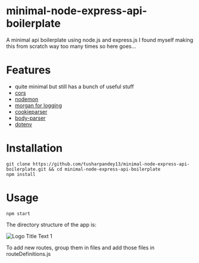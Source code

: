 # minimal-node-express-api-boilerplate
A minimal api boilerplate using node.js and express.js
I found myself making this from scratch way too many times so here goes...

# Features
* quite minimal but still has a bunch of useful stuff
* [cors](https://www.npmjs.com/package/cors)
* [nodemon](https://www.npmjs.com/package/nodemon)
* [morgan for logging](https://www.npmjs.com/package/morgan)
* [cookieparser](https://www.npmjs.com/package/cookieparser)
* [body-parser](https://www.npmjs.com/package/body-parser)
* [dotenv](https://www.npmjs.com/package/dotenv)
 
# Installation
    git clone https://github.com/tusharpandey13/minimal-node-express-api-boilerplate.git && cd minimal-node-express-api-boilerplate
    npm install

# Usage
    npm start

The directory structure of the app is:

![](https://i.imgur.com/TzEypmj.png "Logo Title Text 1")

To add new routes, group them in files and add those files in routeDefinitions.js

